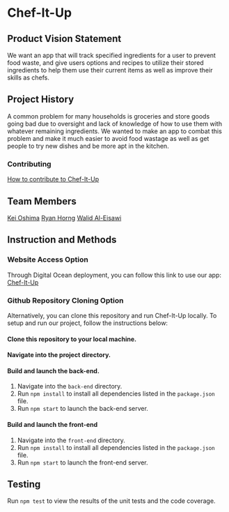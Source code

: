 # Chef-It-Up

## Product Vision Statement

We want an app that will track specified ingredients for a user to prevent food waste, and give users options and recipes to utilize their stored ingredients to help them use their current items as well as improve their skills as chefs.

## Project History

A common problem for many households is groceries and store goods going bad due to oversight and lack of knowledge of how to use them with whatever remaining ingredients. We wanted to make an app to combat this problem and make it much easier to avoid food wastage as well as get people to try new dishes and be more apt in the kitchen.

### Contributing

[How to contribute to Chef-It-Up](./CONTRIBUTING.md)

## Team Members

[Kei Oshima](https://github.com/KeiOshima)
[Ryan Horng](https://github.com/Ryan-Horng)
[Walid Al-Eisawi](https://github.com/walidaleis)

## Instruction and Methods

### Website Access Option

Through Digital Ocean deployment, you can follow this link to use our app: [Chef-It-Up](http://104.236.7.34:3000)

### Github Repository Cloning Option

Alternatively, you can clone this repository and run Chef-It-Up locally.
To setup and run our project, follow the instructions below:

#### Clone this repository to your local machine.

#### Navigate into the project directory.

#### Build and launch the back-end.

1. Navigate into the `back-end` directory.
2. Run `npm install` to install all dependencies listed in the `package.json` file.
3. Run `npm start` to launch the back-end server.

#### Build and launch the front-end

1. Navigate into the `front-end` directory.
2. Run `npm install` to install all dependencies listed in the `package.json` file.
3. Run `npm start` to launch the front-end server.

## Testing

Run `npm test` to view the results of the unit tests and the code coverage.
